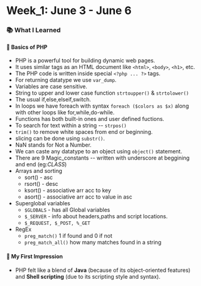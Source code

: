 # Week_1: June 3 - June 6

### 📚 What I Learned

#### 🔹 Basics of PHP
- PHP is a powerful tool for building dynamic web pages.
- It uses similar tags as an HTML document like `<html>`, `<body>`, `<h1>`, etc.
- The PHP code is written inside special `<?php ... ?>` tags.
- For returning datatype we use `var_dump`.
- Variables are case sensitive.
- String to upper and lower case function `strtoupper()` & `strtolower()`
- The usual if,else,elseif,switch.
- In loops we have foreach with syntax `foreach ($colors as $x)` along with other loops like for,while,do-while.
- Functions has both built-in ones and user defined fuctions.
- To search for text within a string -- `strpos()`
- `trim()` to remove white spaces from end or beginning.
- slicing can be done using `substr()`.
- NaN stands for Not a Number.
- We can caste any datatype to an object using `object()` statement.
- There are 9 Magic_constants -- written with underscore at beggining and end (eg:_CLASS_)
- Arrays and sorting
  - sort() - asc
  - rsort() - desc
  - ksort() - associative arr acc to key
  - asort() - associative arr acc to value in asc
- Superglobal variables
  - `$GLOBALS` - has all Global variables
  - `$_SERVER` - info about headers,paths and script locations.
  - `$_REQUEST, $_POST, %_GET`
- RegEx
  - `preg_match()` 1 if found and 0 if not
  - `preg_match_all()` how many matches found in a string
      

  
#### 🔹 My First Impression
- PHP felt like a blend of **Java** (because of its object-oriented features) and **Shell scripting** (due to its scripting style and syntax).
